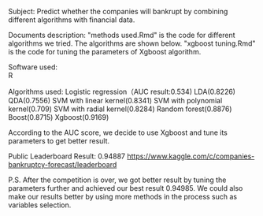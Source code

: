 Subject:
Predict whether the companies will bankrupt by combining different algorithms with financial data.

Documents description:
"methods used.Rmd" is the code for different algorithms we tried. The algorithms are shown below.
"xgboost tuning.Rmd" is the code for tuning the parameters of Xgboost algorithm.

Software used:
</br> R

Algorithms used:
Logistic regression（AUC result:0.534)
LDA(0.8226)
QDA(0.7556)
SVM with linear kernel(0.8341)
SVM with polynomial kernel(0.709)
SVM with radial kernel(0.8284)
Random forest(0.8876)
Boost(0.8715)
Xgboost(0.9169)

According to the AUC score, we decide to use Xgboost and tune its parameters to get better result.

Public Leaderboard Result:
0.94887
https://www.kaggle.com/c/companies-bankruptcy-forecast/leaderboard

P.S.
After the competition is over, we got better result by tuning the parameters further and achieved our best result 0.94985.
We could also make our results better by using more methods in the process such as variables selection.
